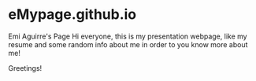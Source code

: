 # eMypage.github.io
Emi Aguirre's Page
Hi everyone, this is my presentation webpage, like my resume and some random info about me in order to you know more about me!

Greetings!
